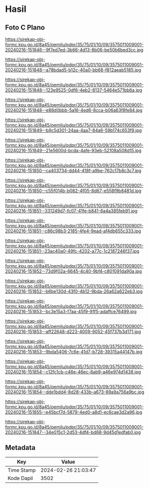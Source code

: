 # Hasil

## Foto C Plano

https://sirekap-obj-formc.kpu.go.id/8a45/pemilu/pdpr/35/75/01/10/09/3575011009001-20240216-151846--9f7ed7ed-3b66-4d13-8b06-be50b6bed3cc.jpg

https://sirekap-obj-formc.kpu.go.id/8a45/pemilu/pdpr/35/75/01/10/09/3575011009001-20240216-151848--a78bdad5-b12c-40a0-bb68-f812aeab5185.jpg

https://sirekap-obj-formc.kpu.go.id/8a45/pemilu/pdpr/35/75/01/10/09/3575011009001-20240216-151848--123e9525-0df6-4eb2-8137-5464e571bb6a.jpg

https://sirekap-obj-formc.kpu.go.id/8a45/pemilu/pdpr/35/75/01/10/09/3575011009001-20240216-151848--e88d0bbb-5a16-4ed6-8cca-b06a63f8fe84.jpg

https://sirekap-obj-formc.kpu.go.id/8a45/pemilu/pdpr/35/75/01/10/09/3575011009001-20240216-151849--b9c5d301-24aa-4aa7-84a6-59b174c653f9.jpg

https://sirekap-obj-formc.kpu.go.id/8a45/pemilu/pdpr/35/75/01/10/09/3575011009001-20240216-151849--21e5600d-bcda-4afe-93eb-52108a508d15.jpg

https://sirekap-obj-formc.kpu.go.id/8a45/pemilu/pdpr/35/75/01/10/09/3575011009001-20240216-151850--ca403734-dd44-418f-a9be-762c17b8c3c7.jpg

https://sirekap-obj-formc.kpu.go.id/8a45/pemilu/pdpr/35/75/01/10/09/3575011009001-20240216-151850--c55f014b-b082-4f05-8d67-e558f9b8481d.jpg

https://sirekap-obj-formc.kpu.go.id/8a45/pemilu/pdpr/35/75/01/10/09/3575011009001-20240216-151851--331249d7-fc07-41fe-b841-6a4a385feb91.jpg

https://sirekap-obj-formc.kpu.go.id/8a45/pemilu/pdpr/35/75/01/10/09/3575011009001-20240216-151851--c86c98b3-2185-4fe4-9ead-af4db655c333.jpg

https://sirekap-obj-formc.kpu.go.id/8a45/pemilu/pdpr/35/75/01/10/09/3575011009001-20240216-151851--23ac40a0-49fc-4202-a77c-1c2187246f37.jpg

https://sirekap-obj-formc.kpu.go.id/8a45/pemilu/pdpr/35/75/01/10/09/3575011009001-20240216-151852--73d9f02a-6645-4c40-9bf4-c801091da90a.jpg

https://sirekap-obj-formc.kpu.go.id/8a45/pemilu/pdpr/35/75/01/10/09/3575011009001-20240216-151852--b6be130d-43f0-4b12-9bda-26a62a622eb3.jpg

https://sirekap-obj-formc.kpu.go.id/8a45/pemilu/pdpr/35/75/01/10/09/3575011009001-20240216-151853--bc3e15a3-f7aa-45f9-91f5-adaffce76499.jpg

https://sirekap-obj-formc.kpu.go.id/8a45/pemilu/pdpr/35/75/01/10/09/3575011009001-20240216-151853--aff22648-d223-4009-9052-45f737b3d171.jpg

https://sirekap-obj-formc.kpu.go.id/8a45/pemilu/pdpr/35/75/01/10/09/3575011009001-20240216-151853--9bda5406-7c6e-41d7-b728-39315a44147b.jpg

https://sirekap-obj-formc.kpu.go.id/8a45/pemilu/pdpr/35/75/01/10/09/3575011009001-20240216-151854--c12fc1cb-c46e-46ec-8ab9-a46e974d1438.jpg

https://sirekap-obj-formc.kpu.go.id/8a45/pemilu/pdpr/35/75/01/10/09/3575011009001-20240216-151854--dde1bdd4-8d28-433b-a673-89a9a756a9bc.jpg

https://sirekap-obj-formc.kpu.go.id/8a45/pemilu/pdpr/35/75/01/10/09/3575011009001-20240216-151855--e45bcf7d-5879-4ed0-a8d1-ec6cae3d2a96.jpg

https://sirekap-obj-formc.kpu.go.id/8a45/pemilu/pdpr/35/75/01/10/09/3575011009001-20240216-151847--34e015c1-2d53-4df4-bd68-9d45d1edfab0.jpg


## Metadata

| Key        | Value               |
| ---------- | ------------------- |
| Time Stamp | 2024-02-26 21:03:47 |
| Kode Dapil | 3502                |



